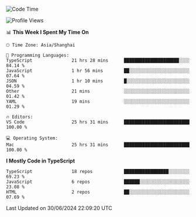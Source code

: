 <!--START_SECTION:waka-->
![Code Time](http://img.shields.io/badge/Code%20Time-6%2C312%20hrs%2037%20mins-blue)

![Profile Views](http://img.shields.io/badge/Profile%20Views-0-blue)

📊 **This Week I Spent My Time On** 

```text
🕑︎ Time Zone: Asia/Shanghai

💬 Programming Languages: 
TypeScript               21 hrs 28 mins      █████████████████████░░░░   84.14 % 
JavaScript               1 hr 56 mins        ██░░░░░░░░░░░░░░░░░░░░░░░   07.64 % 
JSON                     1 hr 10 mins        █░░░░░░░░░░░░░░░░░░░░░░░░   04.59 % 
Other                    21 mins             ░░░░░░░░░░░░░░░░░░░░░░░░░   01.42 % 
YAML                     19 mins             ░░░░░░░░░░░░░░░░░░░░░░░░░   01.29 % 

🔥 Editors: 
VS Code                  25 hrs 31 mins      █████████████████████████   100.00 % 

💻 Operating System: 
Mac                      25 hrs 31 mins      █████████████████████████   100.00 % 
```

**I Mostly Code in TypeScript** 

```text
TypeScript               18 repos            █████████████████░░░░░░░░   69.23 % 
JavaScript               6 repos             ██████░░░░░░░░░░░░░░░░░░░   23.08 % 
HTML                     2 repos             ██░░░░░░░░░░░░░░░░░░░░░░░   07.69 % 
```




 Last Updated on 30/06/2024 22:09:20 UTC
<!--END_SECTION:waka-->
